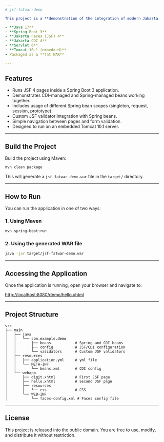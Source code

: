 ```yaml
---
# jsf-fatwar-demo

This project is a **demonstration of the integration of modern Jakarta EE and Spring technologies**, including:

- **Java 17**
- **Spring Boot 3**
- **Jakarta Faces (JSF) 4**
- **Jakarta CDI 4**
- **Servlet 6**
- **Tomcat 10.1 (embedded)**
- Packaged as a **fat WAR**

---
```

## Features

- Runs JSF 4 pages inside a Spring Boot 3 application.
- Demonstrates CDI-managed and Spring-managed beans working together.
- Includes usage of different Spring bean scopes (singleton, request, session, prototype).
- Custom JSF validator integration with Spring beans.
- Simple navigation between pages and form validation.
- Designed to run on an embedded Tomcat 10.1 server.

---
## Build the Project

Build the project using Maven:

```bash
mvn clean package
```

This will generate a `jsf-fatwar-demo.war` file in the `target/` directory.

---
## How to Run

You can run the application in one of two ways:

### 1. Using Maven

```bash
mvn spring-boot:run
```

### 2. Using the generated WAR file

```bash
java -jar target/jsf-fatwar-demo.war
```

---
## Accessing the Application

Once the application is running, open your browser and navigate to:

[http://localhost:8080/demo/hello.xhtml](http://localhost:8080/demo/hello.xhtml)

---
## Project Structure

```
src
├── main
│   ├── java
│   │   └── com.example.demo
│   │       ├── beans           # Spring and CDI beans
│   │       ├── config          # JSF/CDI configuration
│   │       └── validators      # Custom JSF validators
│   ├── resources
│   │   ├── application.yml     # yml file
│   │   └── META-INF
│   │       └── beans.xml       # CDI config
│   └── webapp
│       ├── digit.xhtml         # First JSF page
│       ├── hello.xhtml         # Second JSF page
│       ├── resources
│       │   └── css             # CSS
│       └── WEB-INF
│           └── faces-config.xml # Faces config file
```

---

## License

This project is released into the public domain. You are free to use, modify, and distribute it without restriction.
